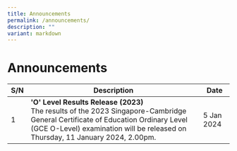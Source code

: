 ```yaml
---
title: Announcements
permalink: /announcements/
description: ""
variant: markdown
---
```

# Announcements


| S/N | Description | Date |
| -------- | -------- | -------- |
|1|**'O' Level Results Release (2023)**<br>The results of the 2023 Singapore-Cambridge General Certificate of Education Ordinary Level (GCE O-Level) examination will be released on Thursday, 11 January 2024, 2.00pm.|5 Jan 2024|